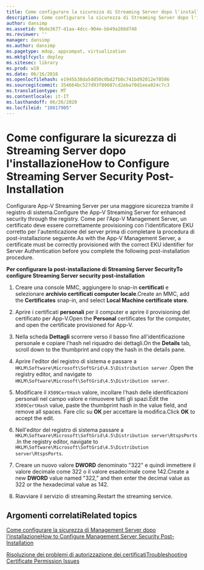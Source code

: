 ```yaml
---
title: Come configurare la sicurezza di Streaming Server dopo l'installazione
description: Come configurare la sicurezza di Streaming Server dopo l'installazione
author: dansimp
ms.assetid: 9bde3677-d1aa-4dcc-904e-bb49a268d748
ms.reviewer: ''
manager: dansimp
ms.author: dansimp
ms.pagetype: mdop, appcompat, virtualization
ms.mktglfcycl: deploy
ms.sitesec: library
ms.prod: w10
ms.date: 06/16/2016
ms.openlocfilehash: e1945b38da5dd50c0bd2fb0c741bd92012e78586
ms.sourcegitcommit: 354664bc527d93f80687cd2eba70d1eea024c7c3
ms.translationtype: MT
ms.contentlocale: it-IT
ms.lasthandoff: 06/26/2020
ms.locfileid: "10817905"
---
```

# <span data-ttu-id="d4e17-103">Come configurare la sicurezza di Streaming Server dopo l'installazione</span><span class="sxs-lookup"><span data-stu-id="d4e17-103">How to Configure Streaming Server Security Post-Installation</span></span>


<span data-ttu-id="d4e17-104">Configurare App-V Streaming Server per una maggiore sicurezza tramite il registro di sistema.</span><span class="sxs-lookup"><span data-stu-id="d4e17-104">Configure the App-V Streaming Server for enhanced security through the registry.</span></span> <span data-ttu-id="d4e17-105">Come per l'App-V Management Server, un certificato deve essere correttamente provisioning con l'identificatore EKU corretto per l'autenticazione del server prima di completare la procedura di post-installazione seguente.</span><span class="sxs-lookup"><span data-stu-id="d4e17-105">As with the App-V Management Server, a certificate must be correctly provisioned with the correct EKU identifier for Server Authentication before you complete the following post-installation procedure.</span></span>

**<span data-ttu-id="d4e17-106">Per configurare la post-installazione di Streaming Server Security</span><span class="sxs-lookup"><span data-stu-id="d4e17-106">To configure Streaming Server security post-installation</span></span>**

1.  <span data-ttu-id="d4e17-107">Creare una console MMC, aggiungere lo snap-in **certificati** e selezionare **archivio certificati computer locale**.</span><span class="sxs-lookup"><span data-stu-id="d4e17-107">Create an MMC, add the **Certificates** snap-in, and select **Local Machine certificate store**.</span></span>

2.  <span data-ttu-id="d4e17-108">Aprire i certificati **personali** per il computer e aprire il provisioning del certificato per App-V.</span><span class="sxs-lookup"><span data-stu-id="d4e17-108">Open the **Personal** certificates for the computer, and open the certificate provisioned for App-V.</span></span>

3.  <span data-ttu-id="d4e17-109">Nella scheda **Dettagli** scorrere verso il basso fino all'identificazione personale e copiare l'hash nel riquadro dei dettagli.</span><span class="sxs-lookup"><span data-stu-id="d4e17-109">On the **Details** tab, scroll down to the thumbprint and copy the hash in the details pane.</span></span>

4.  <span data-ttu-id="d4e17-110">Aprire l'editor del registro di sistema e passare a `HKLM\Software\Microsoft\SoftGrid\4.5\Distribution server` .</span><span class="sxs-lookup"><span data-stu-id="d4e17-110">Open the registry editor, and navigate to `HKLM\Software\Microsoft\SoftGrid\4.5\Distribution server`.</span></span>

5.  <span data-ttu-id="d4e17-111">Modificare il `X509CertHash` valore, incollare l'hash delle identificazioni personali nel campo valore e rimuovere tutti gli spazi.</span><span class="sxs-lookup"><span data-stu-id="d4e17-111">Edit the `X509CertHash` value, paste the thumbprint hash in the value field, and remove all spaces.</span></span> <span data-ttu-id="d4e17-112">Fare clic su **OK** per accettare la modifica.</span><span class="sxs-lookup"><span data-stu-id="d4e17-112">Click **OK** to accept the edit.</span></span>

6.  <span data-ttu-id="d4e17-113">Nell'editor del registro di sistema passare a `HKLM\Software\Microsoft\SoftGrid\4.5\Distribution server\RtspsPorts` .</span><span class="sxs-lookup"><span data-stu-id="d4e17-113">In the registry editor, navigate to `HKLM\Software\Microsoft\SoftGrid\4.5\Distribution server\RtspsPorts`.</span></span>

7.  <span data-ttu-id="d4e17-114">Creare un nuovo valore **DWORD** denominato "322" e quindi immettere il valore decimale come 322 o il valore esadecimale come 142.</span><span class="sxs-lookup"><span data-stu-id="d4e17-114">Create a new **DWORD** value named "322," and then enter the decimal value as 322 or the hexadecimal value as 142.</span></span>

8.  <span data-ttu-id="d4e17-115">Riavviare il servizio di streaming.</span><span class="sxs-lookup"><span data-stu-id="d4e17-115">Restart the streaming service.</span></span>

## <span data-ttu-id="d4e17-116">Argomenti correlati</span><span class="sxs-lookup"><span data-stu-id="d4e17-116">Related topics</span></span>


[<span data-ttu-id="d4e17-117">Come configurare la sicurezza di Management Server dopo l'installazione</span><span class="sxs-lookup"><span data-stu-id="d4e17-117">How to Configure Management Server Security Post-Installation</span></span>](how-to-configure-management-server-security-post-installation.md)

[<span data-ttu-id="d4e17-118">Risoluzione dei problemi di autorizzazione dei certificati</span><span class="sxs-lookup"><span data-stu-id="d4e17-118">Troubleshooting Certificate Permission Issues</span></span>](troubleshooting-certificate-permission-issues.md)

 

 





